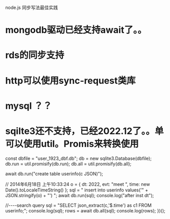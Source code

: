 node.js 同步写法最佳实践


# mongodb驱动已经支持await了。。
# rds的同步支持
# http可以使用sync-request类库
# mysql ？？
# sqilte3还不支持，已经2022.12了。。单可以使用util。Promis来转换使用


const dbfile = "user_1923_dbf.db";
db = new sqlite3.Database(dbfile);
db.run = util.promisify(db.run);
db.all = util.promisify(db.all);

 await db.run("create table  userinfo(c JSON)");


 
  // 2014年6月18日 上午10:33:24
  o = { dt: 2022, evt: "meet ", time: new Date().toLocaleTimeString() };
  sql = " insert into userinfo values('" + JSON.stringify(o) + "') ";
  await db.run(sql);
  console.log("after inst dt");

  //----search query
  sql = "SELECT json_extract(c,'$.time') as c1 FROM userinfo;";
  console.log(sql);
  rows = await db.all(sql);
  console.log(rows);
})();